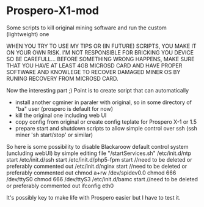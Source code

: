 # Prospero-X1-mod
Some scripts to kill original mining software and run the custom (lightweight) one

WHEN YOU TRY TO USE MY TIPS OR (IN FUTURE) SCRIPTS, YOU MAKE IT ON YOUR OWN RISK.
I'M NOT RESPONSIBLE FOR BRICKING YOU DEVICE SO BE CAREFULL...
BEFORE SOMETHING WRONG HAPPENS, MAKE SURE THAT YOU HAVE AT LEAST 
4GB MICROSD CARD AND HAVE PROPER SOFTWARE AND KNOWLEGE TO RECOVER DAMAGED 
MINER OS BY RUNING RECOVERY FROM MICROSD CARD.

Now the interesting part ;)
Point is to create script that can automatically
- install another cgminer in paraler with original, so in some directory of "ba" user (prospero is default for now)
- kill the original one including web UI
- copy config from original or create config teplate for Prospero X-1 or 1.5
- prepare start and shutdown scripts to allow simple control over ssh (ssh miner 'sh start/stop' or similar)

So here is some possibility to disable Blackaroow default control system (uncluding webUI) by simple editing file "/startServices.sh" 
/etc/init.d/ntp start
/etc/init.d/ssh start
/etc/init.d/php5-fpm start  //need to be deleted or preferably commented out 
/etc/init.d/nginx start     //need to be deleted or preferably commented out
chmod a+rw /dev/spidev0.0
chmod 666 /dev/ttyS0
chmod 666 /dev/ttyS3
/etc/init.d/bamc start      //need to be deleted or preferably commented out
ifconfig eth0

It's possibly key to make life with Prospero easier but I have to test it.

